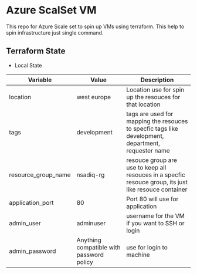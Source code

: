 # Azure ScalSet VM 
This repo for Azure Scale set to spin up VMs using terraform. This help to spin infrastructure just single command. 

## Terraform State

- Local State


| Variable      | Value | Description |
| ------------- | ------------- | ------------- | 
| location       | west europe   | Location use for spin up the resouces for that location |
| tags       | development   | tags are used for mapping the resouces to specfic tags like development, department, requester name |
| resource_group_name        | nsadiq-rg   | resouce group are use to keep all resouces in a specfic resouce group, its just like resouce container |
| application_port        | 80  | Port 80 will use for application  |
| admin_user        | adminuser  | username for the VM if you want to SSH or login  |
| admin_password        | Anything compatible with password policy  | use for login to machine  |